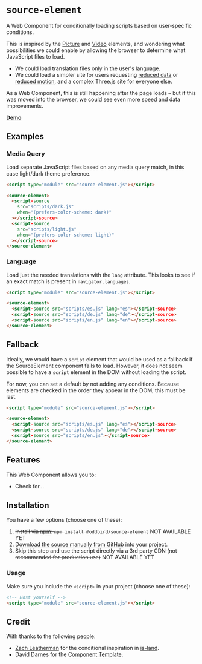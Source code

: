 # `source-element`

A Web Component for conditionally loading scripts based on user-specific
conditions. 

This is inspired by the
[Picture](https://developer.mozilla.org/en-US/docs/Web/HTML/Element/picture) and
[Video](https://developer.mozilla.org/en-US/docs/Web/HTML/Element/video)
elements, and wondering what possibilities we could enable by allowing the
browser to determine what JavaScript files to load.

* We could load translation files only in the user's language.
* We could load a simpler site for users requesting [reduced
  data](https://developer.mozilla.org/en-US/docs/Web/API/NetworkInformation/saveData)
  or [reduced
  motion](https://developer.mozilla.org/en-US/docs/Web/CSS/@media/prefers-reduced-motion),
  and a complex Three.js site for everyone else.

As a Web Component, this is still happening after the page loads – but if this
was moved into the browser, we could see even more speed and data improvements.

**[Demo](https://oddbird.github.io/source-element/index.html)**

## Examples

### Media Query

Load separate JavaScript files based on any media query match, in this case
light/dark theme preference.

```html
<script type="module" src="source-element.js"></script>

<source-element>
  <script-source
    src="scripts/dark.js"
    when="(prefers-color-scheme: dark)"
  ></script-source>
  <script-source
    src="scripts/light.js"
    when="(prefers-color-scheme: light)"
  ></script-source>
</source-element>
```

### Language

Load just the needed translations with the `lang` attribute. This looks to see
if an exact match is present in `navigator.languages`.

```html
<script type="module" src="source-element.js"></script>

<source-element>
  <script-source src="scripts/es.js" lang="es"></script-source>
  <script-source src="scripts/de.js" lang="de"></script-source>
  <script-source src="scripts/en.js" lang="en"></script-source>
</source-element>
```

## Fallback

Ideally, we would have a `script` element that would be used as a fallback if
the SourceElement component fails to load. However, it does not seem possible to
have a `script` element in the DOM without loading the script.

For now, you can set a default by not adding any conditions. Because elements
are checked in the order they appear in the DOM, this must be last.

```html
<script type="module" src="source-element.js"></script>

<source-element>
  <script-source src="scripts/es.js" lang="es"></script-source>
  <script-source src="scripts/de.js" lang="de"></script-source>
  <script-source src="scripts/en.js"></script-source>
</source-element>
```

## Features

This Web Component allows you to:

- Check for…

## Installation

You have a few options (choose one of these):

1. ~~Install via [npm](https://www.npmjs.com/package/@oddbird/source-element):
   `npm install @oddbird/source-element`~~ NOT AVAILABLE YET
1. [Download the source manually from GitHub](https://github.com/oddbird/source-element/releases)
   into your project.
1. ~~Skip this step and use the script directly via a 3rd party CDN (not
   recommended for production use)~~ NOT AVAILABLE YET

### Usage

Make sure you include the `<script>` in your project (choose one of these):

```html
<!-- Host yourself -->
<script type="module" src="source-element.js"></script>
```

## Credit

With thanks to the following people:

- [Zach Leatherman](https://zachleat.com) for the conditional inspiration in [is-land](https://github.com/11ty/is-land).
- David Darnes for the [Component Template](https://github.com/daviddarnes/component-template).